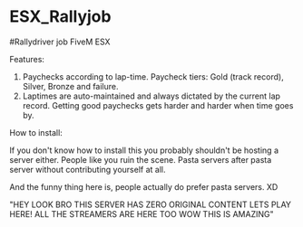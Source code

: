 # ESX_Rallyjob
#Rallydriver job FiveM ESX

Features:  
1. Paychecks according to lap-time. Paycheck tiers: Gold (track record), Silver, Bronze and failure.
2. Laptimes are auto-maintained and always dictated by the current lap record.  Getting good paychecks gets harder and harder when time goes by.

How to install:

If you don't know how to install this you probably shouldn't be hosting a server either.
People like you ruin the scene. Pasta servers after pasta server without contributing yourself at all.

And the funny thing here is, people actually do prefer pasta servers. XD

"HEY LOOK BRO THIS SERVER HAS ZERO ORIGINAL CONTENT LETS PLAY HERE! ALL THE STREAMERS ARE HERE TOO WOW THIS IS AMAZING"
